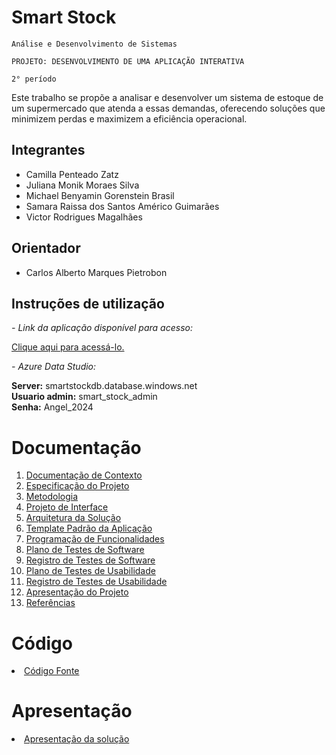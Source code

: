 # Smart Stock

`Análise e Desenvolvimento de Sistemas`

`PROJETO: DESENVOLVIMENTO DE UMA APLICAÇÃO INTERATIVA`

`2° período`
 <p>Este trabalho se propõe a analisar e desenvolver um sistema de estoque de um supermercado que atenda a essas demandas, oferecendo soluções que minimizem perdas e maximizem a eficiência operacional.</p>

## Integrantes

* Camilla Penteado Zatz
* Juliana Monik Moraes Silva
* Michael Benyamin Gorenstein Brasil
* Samara Raissa dos Santos Américo Guimarães
* Victor Rodrigues Magalhães

 ## Orientador

* Carlos Alberto Marques Pietrobon

## Instruções de utilização


<p><I> - Link da aplicação disponível para acesso:</I></p>

 <a href="https://smartstock-fjfcetdsg4ahfwcv.brazilsouth-01.azurewebsites.net/Home">Clique aqui para acessá-lo.</a>

<p><I>- Azure Data Studio:</I> </p>
 <strong>Server:</strong> smartstockdb.database.windows.net
  <br>
<strong> Usuario admin:</strong> smart_stock_admin
 <br>
<strong> Senha:</strong> Angel_2024


# Documentação

<ol>
<li><a href="docs/01-Documentação de Contexto.md"> Documentação de Contexto</a></li>
<li><a href="docs/02-Especificação do Projeto.md"> Especificação do Projeto</a></li>
<li><a href="docs/03-Metodologia.md"> Metodologia</a></li>
<li><a href="docs/04-Projeto de Interface.md"> Projeto de Interface</a></li>
<li><a href="docs/05-Arquitetura da Solução.md"> Arquitetura da Solução</a></li>
<li><a href="docs/06-Template Padrão da Aplicação.md"> Template Padrão da Aplicação</a></li>
<li><a href="docs/07-Programação de Funcionalidades.md"> Programação de Funcionalidades</a></li>
<li><a href="docs/08-Plano de Testes de Software.md"> Plano de Testes de Software</a></li>
<li><a href="docs/09-Registro de Testes de Software.md"> Registro de Testes de Software</a></li>
<li><a href="docs/10-Plano de Testes de Usabilidade.md"> Plano de Testes de Usabilidade</a></li>
<li><a href="docs/11-Registro de Testes de Usabilidade.md"> Registro de Testes de Usabilidade</a></li>
<li><a href="docs/12-Apresentação do Projeto.md"> Apresentação do Projeto</a></li>
<li><a href="docs/13-Referências.md"> Referências</a></li>
</ol>

# Código

<li><a href="src/README.md"> Código Fonte</a></li>

# Apresentação

<li><a href="https://docs.google.com/presentation/d/19u-ZhKSh2r_bnJPsrx_YyTV8yxSoec9UtDd0SHDnEg0/edit?usp=sharing"> Apresentação da solução</a></li>
